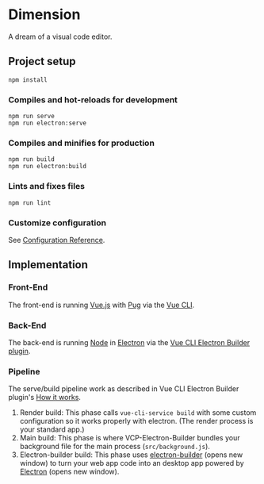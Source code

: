 # Dimension

A dream of a visual code editor.

## Project setup

```
npm install
```

### Compiles and hot-reloads for development

```
npm run serve
npm run electron:serve
```

### Compiles and minifies for production

```
npm run build
npm run electron:build
```

### Lints and fixes files

```
npm run lint
```

### Customize configuration

See [Configuration Reference](https://cli.vuejs.org/config/).

## Implementation

### Front-End

The front-end is running [Vue.js](https://vuejs.org/) with [Pug](https://pugjs.org/api/getting-started.html) via the [Vue CLI](https://cli.vuejs.org/).

### Back-End

The back-end is running [Node](https://nodejs.org/en/) in [Electron](https://electronjs.org/) via the [Vue CLI Electron Builder plugin](https://nklayman.github.io/vue-cli-plugin-electron-builder/guide/).

### Pipeline

The serve/build pipeline work as described in Vue CLI Electron Builder plugin's [How it works](https://nklayman.github.io/vue-cli-plugin-electron-builder/guide/guide.html#how-it-works).

1. Render build: This phase calls `vue-cli-service build` with some custom configuration so it works properly with electron. (The render process is your standard app.)
2. Main build: This phase is where VCP-Electron-Builder bundles your background file for the main process (`src/background.js`).
3. Electron-builder build: This phase uses [electron-builder](https://www.electron.build/)
   (opens new window) to turn your web app code into an desktop app powered by [Electron](https://electronjs.org/) (opens new window).
